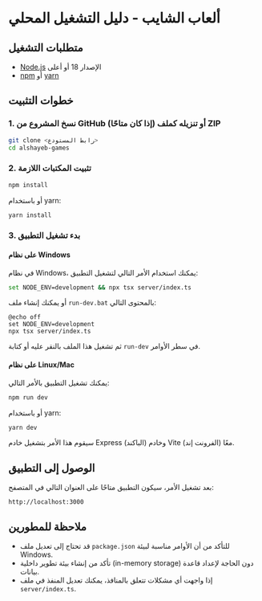 # ألعاب الشايب - دليل التشغيل المحلي

## متطلبات التشغيل
- [Node.js](https://nodejs.org/) الإصدار 18 أو أعلى
- [npm](https://www.npmjs.com/) أو [yarn](https://yarnpkg.com/)

## خطوات التثبيت

### 1. نسخ المشروع من GitHub (إذا كان متاحًا) أو تنزيله كملف ZIP

```bash
git clone <رابط المستودع>
cd alshayeb-games
```

### 2. تثبيت المكتبات اللازمة

```bash
npm install
```

أو باستخدام yarn:

```bash
yarn install
```

### 3. بدء تشغيل التطبيق

#### على نظام Windows

في نظام Windows، يمكنك استخدام الأمر التالي لتشغيل التطبيق:

```bash
set NODE_ENV=development && npx tsx server/index.ts
```

أو يمكنك إنشاء ملف `run-dev.bat` بالمحتوى التالي:

```batch
@echo off
set NODE_ENV=development
npx tsx server/index.ts
```

ثم تشغيل هذا الملف بالنقر عليه أو كتابة `run-dev` في سطر الأوامر.

#### على نظام Linux/Mac

يمكنك تشغيل التطبيق بالأمر التالي:

```bash
npm run dev
```

أو باستخدام yarn:

```bash
yarn dev
```

سيقوم هذا الأمر بتشغيل خادم Express (الباكند) وخادم Vite (الفرونت إند) معًا.

## الوصول إلى التطبيق

بعد تشغيل الأمر، سيكون التطبيق متاحًا على العنوان التالي في المتصفح:

```
http://localhost:3000
```

## ملاحظة للمطورين

- قد تحتاج إلى تعديل ملف `package.json` للتأكد من أن الأوامر مناسبة لبيئة Windows.
- تأكد من إنشاء بيئة تطوير داخلية (in-memory storage) دون الحاجة لإعداد قاعدة بيانات.
- إذا واجهت أي مشكلات تتعلق بالمنافذ، يمكنك تعديل المنفذ في ملف `server/index.ts`.